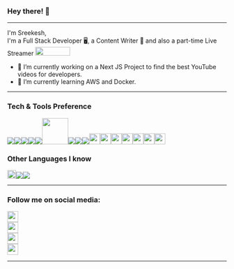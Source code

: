 ### Hey there! 👋

<!--
**sreekeshiyer/sreekeshiyer** is a ✨ _special_ ✨ repository because its `README.md` (this file) appears on your GitHub profile.

Here are some ideas to get you started:

- 🔭 I’m currently working on ...
- 🌱 I’m currently learning ...
- 👯 I’m looking to collaborate on ...
- 🤔 I’m looking for help with ...
- 💬 Ask me about ...
- 📫 How to reach me: ...
- 😄 Pronouns: ...
- ⚡ Fun fact: ...
-->

---

I'm Sreekesh, <br>
I'm a Full Stack Developer 🖥️, a Content Writer 📓 and also a part-time Live Streamer
<img src="https://img.shields.io/badge/YouTube-FF0000?style=for-the-badge&logo=youtube&logoColor=white" style="height:20px;width:80px;align-items:center;justify-content:center;">

-   🔭 I’m currently working on a Next JS Project to find the best YouTube videos for developers.
-   🌱 I’m currently learning AWS and Docker.

---

### Tech & Tools Preference

<img src = "https://img.shields.io/badge/-HTML5-E34F26?style=flat&logo=html5&logoColor=white"><img src = "https://img.shields.io/badge/-CSS3-1572B6?style=flat&logo=css3&logoColor=white"><img src="https://img.shields.io/badge/-Bootstrap-563D7C?style=flat&logo=bootstrap&logoColor=white"><img src="https://img.shields.io/badge/-JavaScript-eed718?style=flat&logo=javascript&logoColor=ffffff"><img src="https://img.shields.io/badge/-Sass-cc6699?style=flat&logo=sass&logoColor=ffffff"><img src="https://img.shields.io/badge/-React-000000?style=flat&logo=react&logoColor=00c8ff" width="60px"><img src="https://img.shields.io/badge/-MySQL-F29111?style=flat&logo=mysql&logoColor=FFFFFF"><img src="https://img.shields.io/badge/-Node.js-3C873A?style=flat&logo=Node.js&logoColor=white"><img src="https://img.shields.io/badge/-Firebase-FFA611?style=flat&logo=firebase&logoColor=FFFFFF"><img src="https://img.shields.io/badge/Medium-12100E?style=for-the-badge&logo=medium&logoColor=white" style="height:25px"><img src="https://img.shields.io/badge/Flutter-02569B?style=for-the-badge&logo=flutter&logoColor=white" style="height:25px"><img src= "https://img.shields.io/badge/Laravel-FF2D20?style=for-the-badge&logo=laravel&logoColor=white" height="25px"><img src= "https://img.shields.io/badge/Flask-000000?style=for-the-badge&logo=flask&logoColor=white" height="25px"><img src= "https://img.shields.io/badge/TypeScript-007ACC?style=for-the-badge&logo=typescript&logoColor=white" height="25px"><img src= "https://img.shields.io/badge/Heroku-430098?style=for-the-badge&logo=heroku&logoColor=white" height="25px"><img src = "https://img.shields.io/badge/Amazon_AWS-232F3E?style=for-the-badge&logo=amazon-aws&logoColor=white" height= "25px">

### Other Languages I know

<img src ="https://img.shields.io/badge/Java-ED8B00?style=for-the-badge&logo=java&logoColor=white" style="height:20px"><img src="https://img.shields.io/badge/-C%20&%20C++-659ad2?style=flat&logo=c%2B%2B&logoColor=ffffff"><img src="https://img.shields.io/badge/-Python-black?style=flat&logo=python&logoColor=white">

---

### Follow me on social media:

<a href="https://www.instagram.com/sreekesh.this.side/"><img src="https://img.shields.io/badge/Instagram-E4405F?style=for-the-badge&logo=instagram&logoColor=white" height="25px"></a>
<br>
<a href="https://twitter.com/ZenonTweets"><img src="https://img.shields.io/badge/Twitter-1DA1F2?style=for-the-badge&logo=twitter&logoColor=white" height="25px"></a>
<br>
<a href="https://www.linkedin.com/in/sreekesh-iyer/"><img src="https://img.shields.io/badge/LinkedIn-0077B5?style=for-the-badge&logo=linkedin&logoColor=white" height="25px"></a>
<br>
<a href="https://medium.com/@sreekeshiyer"><img src="https://img.shields.io/badge/Medium-12100E?style=for-the-badge&logo=medium&logoColor=white" height="25px"></a>

---
